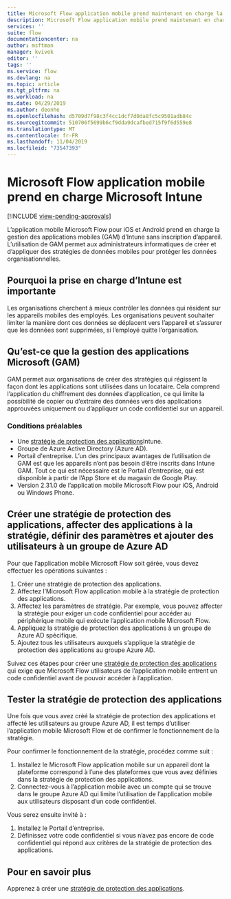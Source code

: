 ```yaml
---
title: Microsoft Flow application mobile prend maintenant en charge la gestion des applications mobiles Microsoft Intune. | Microsoft Docs
description: Microsoft Flow application mobile prend maintenant en charge la gestion des applications mobiles Microsoft Intune.
services: ''
suite: flow
documentationcenter: na
author: msftman
manager: kvivek
editor: ''
tags: ''
ms.service: flow
ms.devlang: na
ms.topic: article
ms.tgt_pltfrm: na
ms.workload: na
ms.date: 04/29/2019
ms.author: deonhe
ms.openlocfilehash: d5709d7f98c3f4cc1dcf7d0da8fc5c9501adb84c
ms.sourcegitcommit: 510706f5699b6cf9dda9dcafbed715f9f6d559e8
ms.translationtype: MT
ms.contentlocale: fr-FR
ms.lasthandoff: 11/04/2019
ms.locfileid: "73547393"
---
```

# <a name="microsoft-flow-mobile-app-supports-microsoft-intune"></a>Microsoft Flow application mobile prend en charge Microsoft Intune
[!INCLUDE [view-pending-approvals](includes/cc-rebrand.md)]

L’application mobile Microsoft Flow pour iOS et Android prend en charge la gestion des applications mobiles (GAM) d’Intune sans inscription d’appareil. L’utilisation de GAM permet aux administrateurs informatiques de créer et d’appliquer des stratégies de données mobiles pour protéger les données organisationnelles.

## <a name="why-intune-support-is-important"></a>Pourquoi la prise en charge d’Intune est importante

Les organisations cherchent à mieux contrôler les données qui résident sur les appareils mobiles des employés. Les organisations peuvent souhaiter limiter la manière dont ces données se déplacent vers l’appareil et s’assurer que les données sont supprimées, si l’employé quitte l’organisation.

## <a name="what-is-microsoft-application-management-mam"></a>Qu’est-ce que la gestion des applications Microsoft (GAM)

GAM permet aux organisations de créer des stratégies qui régissent la façon dont les applications sont utilisées dans un locataire. Cela comprend l’application du chiffrement des données d’application, ce qui limite la possibilité de copier ou d’extraire des données vers des applications approuvées uniquement ou d’appliquer un code confidentiel sur un appareil.

### <a name="prerequisites"></a>Conditions préalables

- Une [stratégie de protection des applications](https://docs.microsoft.com/intune/app-protection-policies)Intune.
- Groupe de Azure Active Directory (Azure AD).
- Portail d'entreprise. L’un des principaux avantages de l’utilisation de GAM est que les appareils n’ont pas besoin d’être inscrits dans Intune GAM. Tout ce qui est nécessaire est le Portail d’entreprise, qui est disponible à partir de l’App Store et du magasin de Google Play.
- Version 2.31.0 de l’application mobile Microsoft Flow pour iOS, Android ou Windows Phone.

## <a name="create-an-app-protection-policy-assign-apps-to-the-policy-define-settings-and-add-users-to-an-azure-ad-group"></a>Créer une stratégie de protection des applications, affecter des applications à la stratégie, définir des paramètres et ajouter des utilisateurs à un groupe de Azure AD

Pour que l’application mobile Microsoft Flow soit gérée, vous devez effectuer les opérations suivantes :

1. Créer une stratégie de protection des applications.
1. Affectez l’Microsoft Flow application mobile à la stratégie de protection des applications.
1. Affectez les paramètres de stratégie. Par exemple, vous pouvez affecter la stratégie pour exiger un code confidentiel pour accéder au périphérique mobile qui exécute l’application mobile Microsoft Flow.
1. Appliquez la stratégie de protection des applications à un groupe de Azure AD spécifique.
1. Ajoutez tous les utilisateurs auxquels s’applique la stratégie de protection des applications au groupe Azure AD.

Suivez ces étapes pour créer une [stratégie de protection des applications](https://docs.microsoft.com/intune/app-protection-policies) qui exige que Microsoft Flow utilisateurs de l’application mobile entrent un code confidentiel avant de pouvoir accéder à l’application. 


## <a name="test-the-app-protection-policy"></a>Tester la stratégie de protection des applications

Une fois que vous avez créé la stratégie de protection des applications et affecté les utilisateurs au groupe Azure AD, il est temps d’utiliser l’application mobile Microsoft Flow et de confirmer le fonctionnement de la stratégie.

Pour confirmer le fonctionnement de la stratégie, procédez comme suit :

1. Installez le Microsoft Flow application mobile sur un appareil dont la plateforme correspond à l’une des plateformes que vous avez définies dans la stratégie de protection des applications.
1. Connectez-vous à l’application mobile avec un compte qui se trouve dans le groupe Azure AD qui limite l’utilisation de l’application mobile aux utilisateurs disposant d’un code confidentiel.

Vous serez ensuite invité à :
1. Installez le Portail d’entreprise.
1. Définissez votre code confidentiel si vous n’avez pas encore de code confidentiel qui répond aux critères de la stratégie de protection des applications.


## <a name="learn-more"></a>Pour en savoir plus

Apprenez à créer une [stratégie de protection des applications](https://docs.microsoft.com/intune/app-protection-policies).

